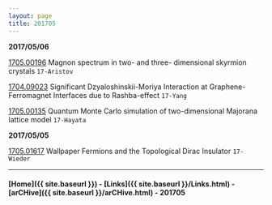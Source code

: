 ```yaml
---
layout: page
title: 201705
---
```


__2017/05/06__

[1705.00196](https://arxiv.org/abs/1705.00196)  Magnon spectrum in two- and three- dimensional skyrmion crystals `17-Aristov`

[1704.09023](https://arxiv.org/abs/1704.09023) Significant Dzyaloshinskii-Moriya Interaction at Graphene-Ferromagnet
Interfaces due to Rashba-effect `17-Yang`

[1705.00135](https://arxiv.org/abs/1705.00135) Quantum Monte Carlo simulation of two-dimensional Majorana lattice model `17-Hayata`

__2017/05/05__

[1705.01617](https://arxiv.org/abs/1705.01617) Wallpaper Fermions and the Topological Dirac Insulator `17-Wieder`

---


#### [Home]({{ site.baseurl }}) - [Links]({{ site.baseurl }}/Links.html) - [arCHive]({{ site.baseurl }}/arCHive.html) - 201705
